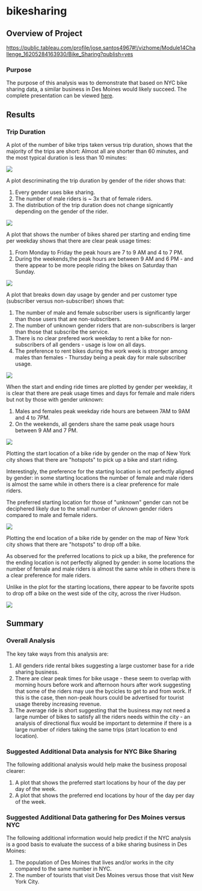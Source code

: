 # bikesharing
## Overview of Project

https://public.tableau.com/profile/jose.santos4967#!/vizhome/Module14Challenge_16205284163930/Bike_Sharing?publish=yes


### Purpose

The purpose of this analysis was to demonstrate that based on NYC bike sharing data, a similar business in Des Moines would likely succeed.
The complete presentation can be viewed [here](https://public.tableau.com/profile/jose.santos4967#!/vizhome/Module14Challenge_16205284163930/Bike_Sharing?publish=yes).

## Results

### Trip Duration

A plot of the number of bike trips taken versus trip duration, shows that the majority of the trips are short:  Almost all are shorter than 60 minutes, and the most typical duration is less than 10 minutes:

![](Slide2-Trip_duration.PNG)

A plot descriminating the trip duration by gender of the rider shows that:
1. Every gender uses bike sharing.
2. The number of male riders is ~ 3x that of female riders.
3. The distribution of the trip duration does not change signicantly depending on the gender of the rider.

![](Slide3-Trip_duration_by_gender.PNG)

A plot that shows the number of bikes shared per starting and ending time per weekday shows that there are clear peak usage times:
1. From Monday to Friday the peak hours are 7 to 9 AM and 4 to 7 PM.
2. During the weekends,the peak hours are between 9 AM and 6 PM - and there appear to be more people riding the bikes on Saturday than Sunday.

![](Slide4-Peak_usage.PNG)

A plot that breaks down day usage by gender and per customer type (subscriber versus non-subscriber) shows that:
1) The number of male and female subscriber users is significantly larger than those users that are non-subscribers.
2) The number of unknown gender riders that are non-subscribers is larger than those that subscribe the service.
3) There is no clear prefered work weekday to rent a bike for non-subscribers of all genders - usage is low on all days.
4) The preference to rent bikes during the work week is stronger among males than females - Thursday being a peak day for male subscriber usage.

![](Slide5-Peak_usage_gender.PNG)

When the start and ending ride times are plotted by gender per weekday, it is clear that there are peak usage times and days for female and male riders but not by those with gender unknown:
1. Males and females peak weekday ride hours are between 7AM to 9AM and 4 to 7PM.
2. On the weekends, all genders share the same peak usage hours between 9 AM and 7 PM.

![](Slide6-Gender_weekday.PNG)

Plotting the start location of a bike ride by gender on the map of New York city shows that there are "hotspots" to pick up a bike and start riding.

Interestingly, the preference for the starting location is not perfectly aligned by gender: in some starting locations the number of female and male riders is almost the same while in others there is a clear preference for male riders.  

The preferred starting location for those of "unknown" gender can not be deciphered likely due to the small number of uknown gender riders compared to male and female riders. 

![](Slide7-Starting_Location.PNG)

Plotting the end location of a bike ride by gender on the map of New York city shows that there are "hotspots" to drop off a bike.

As observed for the preferred locations to pick up a bike, the preference for the ending location is not perfectly aligned by gender: in some locations the number of female and male riders is almost the same while in others there is a clear preference for male riders.  

Unlike in the plot for the starting locations, there appear to be favorite spots to drop off a bike on the west side of the city, across the river Hudson.

![](Slide8-Ending_Location.PNG)


## Summary

### Overall Analysis
The key take ways from this analysis are:
1. All genders ride rental bikes suggesting a large customer base for a ride sharing business.
2. There are clear peak times for bike usage - these seem to overlap with morning hours before work and afternoon hours after work suggesting that some of the riders may use the bycicles to get to and from work.  If this is the case, then non-peak hours could be advertised for tourist usage thereby increasing revenue.
3. The average ride is short suggesting that the business may not need a large number of bikes to satisfy all the riders needs within the city - an analysis of directional flux would be important to determine if there is a large number of riders taking the same trips (start location to end location).

### Suggested Additional Data analysis for NYC Bike Sharing 
The following additional analysis would help make the business proposal clearer:
1. A plot that shows the preferred start locations by hour of the day per day of the week.
2. A plot that shows the preferred end locations by hour of the day per day of the week.


### Suggested Additional Data gathering for Des Moines versus NYC
The following additional information would help predict if the NYC analysis is a good basis to evaluate the success of a bike sharing business in Des Moines:
1. The population of Des Moines that lives and/or works in the city compared to the same number in NYC.
2. The number of tourists that visit Des Moines versus those that visit New York City.  
